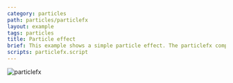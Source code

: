 ```yaml
---
category: particles
path: particles/particlefx
layout: example
tags: particles
title: Particle effect
brief: This example shows a simple particle effect. The particlefx component has all the values at default, except the image and animation used.
scripts: particlefx.script
---
```


![particlefx](particlefx.jpg)